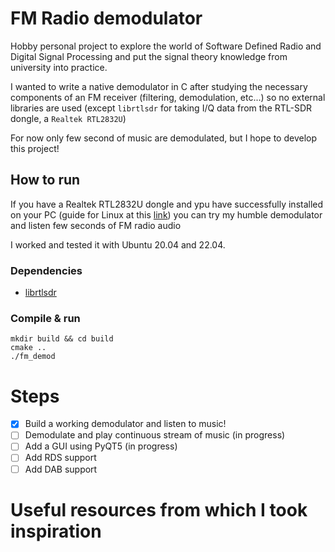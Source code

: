 # FM Radio demodulator

Hobby personal project to explore the world of Software Defined Radio and Digital Signal Processing and put the signal theory knowledge from university into practice.


I wanted to write a native demodulator in C after studying the necessary components of an FM receiver (filtering, demodulation, etc...) so no external libraries are used (except `librtlsdr` for taking I/Q data from the RTL-SDR dongle, a `Realtek RTL2832U`)

For now only few second of music are demodulated, but I hope to develop this project!

## How to run

If you have a Realtek RTL2832U dongle and ypu have successfully installed on your PC (guide for Linux at this [link](https://www.rtl-sdr.com/tag/install-guide/)) you can try my humble demodulator and listen few seconds of FM radio audio

I worked and tested it with Ubuntu 20.04 and 22.04. 

### Dependencies

- [librtlsdr](https://github.com/steve-m/librtlsdr)

### Compile & run

    mkdir build && cd build
    cmake ..
    ./fm_demod

# Steps

- [x] Build a working demodulator and listen to music!
- [ ] Demodulate and play continuous stream of music (in progress)
- [ ] Add a GUI using PyQT5 (in progress)
- [ ] Add RDS support
- [ ] Add DAB support

# Useful resources from which I took inspiration

